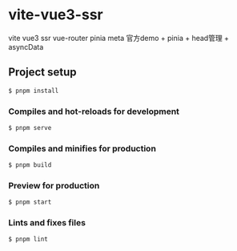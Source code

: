 # vite-vue3-ssr
vite vue3 ssr vue-router pinia meta
官方demo + pinia + head管理 + asyncData

## Project setup
```bash
$ pnpm install
```

### Compiles and hot-reloads for development
```bash
$ pnpm serve
```

### Compiles and minifies for production
```bash
$ pnpm build
```

### Preview for production
```bash
$ pnpm start
```

### Lints and fixes files
```bash
$ pnpm lint
```
